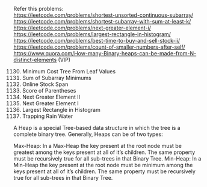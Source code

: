 Refer this problems: <br />
<https://leetcode.com/problems/shortest-unsorted-continuous-subarray/> <br />
<https://leetcode.com/problems/shortest-subarray-with-sum-at-least-k/> <br />
<https://leetcode.com/problems/next-greater-element-i/> <br />
<https://leetcode.com/problems/largest-rectangle-in-histogram/> <br />
<https://leetcode.com/problems/best-time-to-buy-and-sell-stock-ii/> <br />
<https://leetcode.com/problems/count-of-smaller-numbers-after-self/> <br />
<https://www.quora.com/How-many-Binary-heaps-can-be-made-from-N-distinct-elements> (VIP) <br />

1130. Minimum Cost Tree From Leaf Values
907. Sum of Subarray Minimums
901. Online Stock Span
856. Score of Parentheses
503. Next Greater Element II
496. Next Greater Element I
84. Largest Rectangle in Histogram
42. Trapping Rain Water

A Heap is a special Tree-based data structure in which the tree is a complete binary tree. Generally, Heaps can be of two types:

Max-Heap: In a Max-Heap the key present at the root node must be greatest among the keys present at all of it’s children. The same property must be recursively true for all sub-trees in that Binary Tree.
Min-Heap: In a Min-Heap the key present at the root node must be minimum among the keys present at all of it’s children. The same property must be recursively true for all sub-trees in that Binary Tree.
